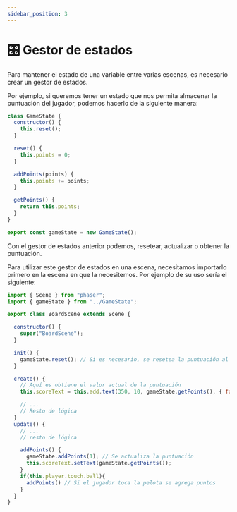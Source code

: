 ```yaml
---
sidebar_position: 3
---
```


# 🎛️ Gestor de estados

Para mantener el estado de una variable entre varias escenas, es necesario crear un gestor de estados.

Por ejemplo, si queremos tener un estado que nos permita almacenar la puntuación del jugador, podemos hacerlo de la siguiente manera:

```js
class GameState {
  constructor() {
    this.reset();
  }

  reset() {
    this.points = 0;
  }

  addPoints(points) {
    this.points += points;
  }

  getPoints() {
    return this.points;
  }
}

export const gameState = new GameState();
```

Con el gestor de estados anterior podemos, resetear, actualizar o obtener la puntuación.

Para utilizar este gestor de estados en una escena, necesitamos importarlo primero en la escena en que la necesitemos. Por ejemplo de su uso sería el siguiente:

```js
import { Scene } from "phaser";
import { gameState } from "../GameState";

export class BoardScene extends Scene {

  constructor() {
    super("BoardScene");
  }

  init() {
    gameState.reset(); // Si es necesario, se resetea la puntuación al inicio.
  }

  create() {
    // Aquí es obtiene el valor actual de la puntuación
    this.scoreText = this.add.text(350, 10, gameState.getPoints(), { fontSize: '24px', fontFamily: 'monospace' });

    // ...
    // Resto de lógica
  }
  update() {
    // ...
    // resto de lógica

    addPoints() {
      gameState.addPoints(1); // Se actualiza la puntuación
      this.scoreText.setText(gameState.getPoints());
    }
    if(this.player.touch.ball){
      addPoints() // Si el jugador toca la pelota se agrega puntos
    }
  }
}
```
